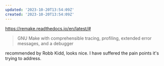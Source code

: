 ```yaml
---
updated: '2023-10-20T13:54:09Z'
created: '2023-10-20T13:54:09Z'
---
```

https://remake.readthedocs.io/en/latest/#

> GNU Make with comprehensible tracing, profiling, extended error messages, and a debugger

recommended by Robb Kidd, looks nice. I have suffered the pain points it's trying to address.